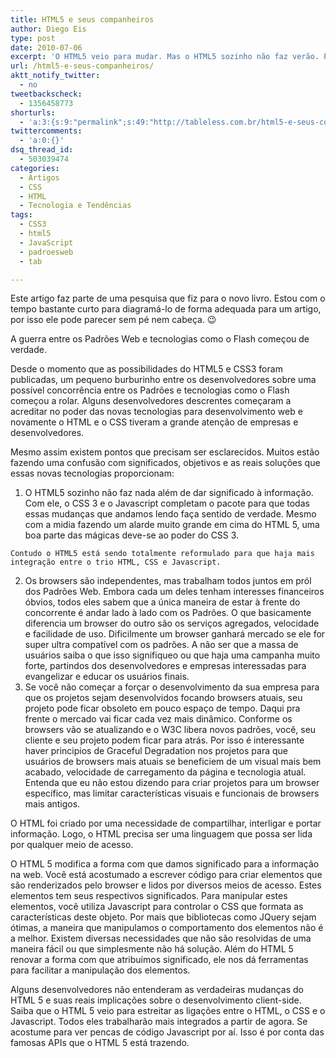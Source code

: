 ```yaml
---
title: HTML5 e seus companheiros
author: Diego Eis
type: post
date: 2010-07-06
excerpt: 'O HTML5 veio para mudar. Mas o HTML5 sozinho não faz verão. Por isso, é bom que saibamos que o CSS e o Javascript fazem boa parte do trabalho. '
url: /html5-e-seus-companheiros/
aktt_notify_twitter:
  - no
tweetbackscheck:
  - 1356458773
shorturls:
  - 'a:3:{s:9:"permalink";s:49:"http://tableless.com.br/html5-e-seus-companheiros";s:7:"tinyurl";s:26:"http://tinyurl.com/3pvfqub";s:4:"isgd";s:19:"http://is.gd/DE2KYN";}'
twittercomments:
  - 'a:0:{}'
dsq_thread_id:
  - 503039474
categories:
  - Artigos
  - CSS
  - HTML
  - Tecnologia e Tendências
tags:
  - CSS3
  - html5
  - JavaScript
  - padroesweb
  - tab

---
```

Este artigo faz parte de uma pesquisa que fiz para o novo livro. Estou com o tempo bastante curto para diagramá-lo de forma adequada para um artigo, por isso ele pode parecer sem pé nem cabeça. 😉

A guerra entre os Padrões Web e tecnologias como o Flash começou de verdade.
  
Desde o momento que as possibilidades do HTML5 e CSS3 foram publicadas, um pequeno burburinho entre os desenvolvedores sobre uma possível concorrência entre os Padrões e tecnologias como o Flash começou a rolar. Alguns desenvolvedores descrentes começaram a acreditar no poder das novas tecnologias para desenvolvimento web e novamente o HTML e o CSS tiveram a grande atenção de empresas e desenvolvedores.

Mesmo assim existem pontos que precisam ser esclarecidos. Muitos estão fazendo uma confusão com significados, objetivos e as reais soluções que essas novas tecnologias proporcionam:

  1. O HTML5 sozinho não faz nada além de dar significado à informação. Com ele, o CSS 3 e o Javascript completam o pacote para que todas essas mudanças que andamos lendo faça sentido de verdade. Mesmo com a midia fazendo um alarde muito grande em cima do HTML 5, uma boa parte das mágicas deve-se ao poder do CSS 3.
  
    Contudo o HTML5 está sendo totalmente reformulado para que haja mais integração entre o trio HTML, CSS e Javascript.
  2. Os browsers são independentes, mas trabalham todos juntos em pról dos Padrões Web. Embora cada um deles tenham interesses financeiros óbvios, todos eles sabem que a única maneira de estar à frente do concorrente é andar lado à lado com os Padrões. O que basicamente diferencia um browser do outro são os serviços agregados, velocidade e facilidade de uso. Dificilmente um browser ganhará mercado se ele for super ultra compatível com os padrões. A não ser que a massa de usuários saiba o que isso signifiqueo ou que haja uma campanha muito forte, partindos dos desenvolvedores e empresas interessadas para evangelizar e educar os usuários finais.
  3. Se você não começar a forçar o desenvolvimento da sua empresa para que os projetos sejam desenvolvidos focando browsers atuais, seu projeto pode ficar obsoleto em pouco espaço de tempo. Daqui pra frente o mercado vai ficar cada vez mais dinâmico. Conforme os browsers vão se atualizando e o W3C libera novos padrões, você, seu cliente e seu projeto podem ficar para atrás. Por isso é interessante haver principios de Graceful Degradation nos projetos para que usuários de browsers mais atuais se beneficiem de um visual mais bem acabado, velocidade de carregamento da página e tecnologia atual. Entenda que eu não estou dizendo para criar projetos para um browser específico, mas limitar características visuais e funcionais de browsers mais antigos.

O HTML foi criado por uma necessidade de compartilhar, interligar e portar informação. Logo, o HTML precisa ser uma linguagem que possa ser lida por qualquer meio de acesso. 

O HTML 5 modifica a forma com que damos significado para a informação na web. Você está acostumado a escrever código para criar elementos que são renderizados pelo browser e lidos por diversos meios de acesso. Estes elementos tem seus respectivos significados. Para manipular estes elementos, você utiliza Javascript para controlar o CSS que formata as características deste objeto. Por mais que bibliotecas como JQuery sejam ótimas, a maneira que manipulamos o comportamento dos elementos não é a melhor. Existem diversas necessidades que não são resolvidas de uma maneira fácil ou que simplesmente não há solução. Além do HTML 5 renovar a forma com que atribuímos significado, ele nos dá ferramentas para facilitar a manipulação dos elementos.

Alguns desenvolvedores não entenderam as verdadeiras mudanças do HTML 5 e suas reais implicações sobre o desenvolvimento client-side. Saiba que o HTML 5 veio para estreitar as ligações entre o HTML, o CSS e o Javascript. Todos eles trabalharão mais integrados a partir de agora. Se acostume para ver pencas de código Javascript por aí. Isso é por conta das famosas APIs que o HTML 5 está trazendo.